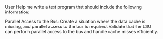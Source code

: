 User
Help me write a test program that should include the following information:

Parallel Access to the Bus:
Create a situation where the data cache is missing, and parallel access to the bus is required.
Validate that the LSU can perform parallel access to the bus and handle cache misses efficiently.